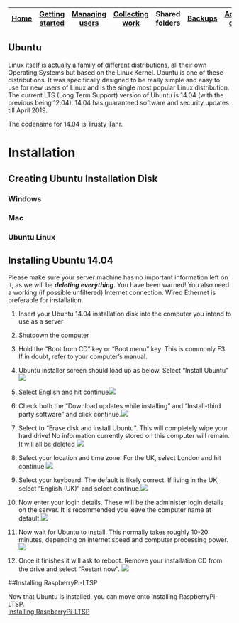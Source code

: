[Home](../README.md)    | [Getting started](../installation/getting-started.md)     | [Managing users](../manage-users/README.md) | [Collecting work](../collect-work.md) | Shared folders | [Backups](../backups/README.md) | [Advanced options](../advanced/README.md) 
| :-----------: |:-------------:| :-----:| :-----:| :-----:| :-----:| :-----:| 


Ubuntu
------

Linux itself is actually a family of different distributions, all their
own Operating Systems but based on the Linux Kernel. Ubuntu is one of
these distributions. It was specifically designed to be really simple
and easy to use for new users of Linux and is the single most popular
Linux distribution. The current LTS (Long Term Support) version of
Ubuntu is 14.04 (with the previous being 12.04). 14.04 has guaranteed
software and security updates till April 2019.

The codename for 14.04 is Trusty Tahr.

Installation
============

Creating Ubuntu Installation Disk
---------------------------------

### Windows

### Mac

### Ubuntu Linux

Installing Ubuntu 14.04
-----------------------

Please make sure your server machine has no important information left
on it, as we will be ***deleting everything***. You have been warned!
You also need a working (if possible unfiltered) Internet connection.
Wired Ethernet is preferable for installation.

1.  Insert your Ubuntu 14.04 installation disk into the computer you
    intend to use as a server

2.  Shutdown the computer

3.  Hold the “Boot from CD” key or “Boot menu” key. This is commonly F3.
    If in doubt, refer to your computer’s manual.

4.  Ubuntu installer screen should load up as below. Select “Install
    Ubuntu”![](../images/image2.jpeg)

5.  Select English and hit continue![](../images/image3.jpeg)

6.  Check both the “Download updates while installing” and
    “Install-third party software” and click
    continue.![](../images/image4.jpeg)

7.  Select to “Erase disk and install Ubuntu”. This will completely wipe
    your hard drive! No information currently stored on this computer
    will remain. It will all be deleted ![](../images/image5.jpeg)

8.  Select your location and time zone. For the UK, select London and
    hit continue ![](../images/image6.jpeg)

9.  Select your keyboard. The default is likely correct. If living in
    the UK, select “English (UK)” and select
    continue.![](../images/image7.jpeg)

10. Now enter your login details. These will be the administer login
    details on the server. It is recommended you leave the computer name
    at default.![](../images/image8.jpeg)

11. Now wait for Ubuntu to install. This normally takes roughly 10-20
    minutes, depending on internet speed and computer processing power.
    ![](../images/image9.jpeg)

12. Once it finishes it will ask to reboot. Remove your installation CD
    from the drive and select “Restart now”.
    ![](../images/image10.jpeg)

##Installing RaspberryPi-LTSP

Now that Ubuntu is installed, you can move onto installing RaspberryPi-LTSP.   
[Installing RaspberryPi-LTSP](installing-raspi-ltsp.md)
